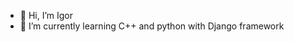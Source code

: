 - 👋 Hi, I’m Igor
- 🌱 I’m currently learning C++ and python with Django framework

<!---
IgorSok4/IgorSok4 is a ✨ special ✨ repository because its `README.md` (this file) appears on your GitHub profile.
You can click the Preview link to take a look at your changes.
--->
